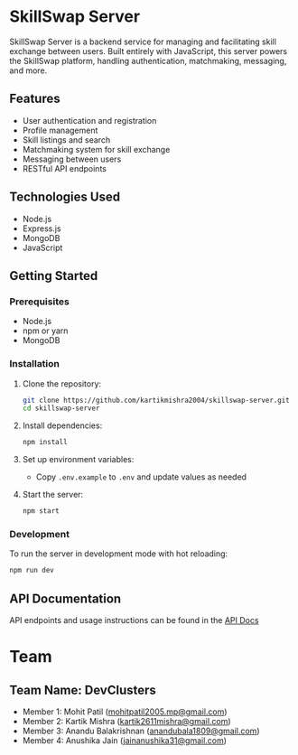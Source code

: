 # SkillSwap Server

SkillSwap Server is a backend service for managing and facilitating skill exchange between users. Built entirely with JavaScript, this server powers the SkillSwap platform, handling authentication, matchmaking, messaging, and more.

## Features

- User authentication and registration
- Profile management
- Skill listings and search
- Matchmaking system for skill exchange
- Messaging between users
- RESTful API endpoints

## Technologies Used

- Node.js
- Express.js
- MongoDB
- JavaScript

## Getting Started

### Prerequisites

- Node.js 
- npm or yarn
- MongoDB

### Installation

1. Clone the repository:
    ```bash
    git clone https://github.com/kartikmishra2004/skillswap-server.git
    cd skillswap-server
    ```
2. Install dependencies:
    ```bash
    npm install
    ```
3. Set up environment variables:
    - Copy `.env.example` to `.env` and update values as needed

4. Start the server:
    ```bash
    npm start
    ```

### Development

To run the server in development mode with hot reloading:
```bash
npm run dev
```

## API Documentation

API endpoints and usage instructions can be found in the [API Docs](API_DOCUMENTATION.md)

# Team

## Team Name: DevClusters

- Member 1: Mohit Patil (mohitpatil2005.mp@gmail.com)
- Member 2: Kartik Mishra (kartik2611mishra@gmail.com)
- Member 3: Anandu Balakrishnan (anandubala1809@gmail.com)
- Member 4: Anushika Jain (jainanushika31@gmail.com)
